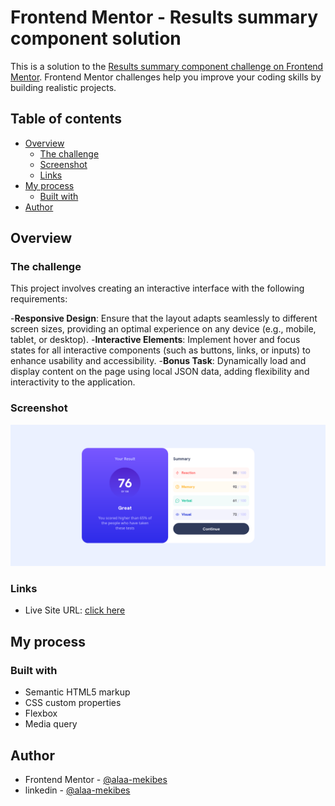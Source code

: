 # Frontend Mentor - Results summary component solution

This is a solution to the [Results summary component challenge on Frontend Mentor](https://www.frontendmentor.io/challenges/results-summary-component-CE_K6s0maV). Frontend Mentor challenges help you improve your coding skills by building realistic projects. 

## Table of contents

- [Overview](#overview)
  - [The challenge](#the-challenge)
  - [Screenshot](#screenshot)
  - [Links](#links)
- [My process](#my-process)
  - [Built with](#built-with)
- [Author](#author)

## Overview

### The challenge

This project involves creating an interactive interface with the following requirements:

-**Responsive Design**: Ensure that the layout adapts seamlessly to different screen sizes, providing an optimal experience on any device (e.g., mobile, tablet, or desktop).
-**Interactive Elements**: Implement hover and focus states for all interactive components (such as buttons, links, or inputs) to enhance usability and accessibility.
-**Bonus Task**: Dynamically load and display content on the page using local JSON data, adding flexibility and interactivity to the application.

### Screenshot

![](./Screenshot-of-the-result.png)

### Links

- Live Site URL: [click here](https://your-live-site-url.com)

## My process

### Built with

- Semantic HTML5 markup
- CSS custom properties
- Flexbox
- Media query

## Author

- Frontend Mentor - [@alaa-mekibes](https://www.frontendmentor.io/profile/alaa-mekibes)
- linkedin - [@alaa-mekibes](https://linkedin.com/in/alaa-mekibes)


